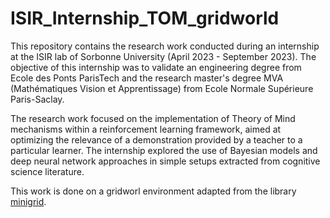 # ISIR_Internship_TOM_gridworld

This repository contains the research work conducted during an internship at the ISIR lab of Sorbonne University (April 2023 - September 2023). The objective of this internship was to validate an engineering degree from Ecole des Ponts ParisTech and the research master's degree MVA (Mathématiques Vision et Apprentissage) from Ecole Normale Supérieure Paris-Saclay.

The research work focused on the implementation of Theory of Mind mechanisms within a reinforcement learning framework, aimed at optimizing the relevance of a demonstration provided by a teacher to a particular learner. The internship explored the use of Bayesian models and deep neural network approaches in simple setups extracted from cognitive science literature.

This work is done on a gridworl environment adapted from the library [minigrid](https://github.com/Farama-Foundation/Minigrid).
